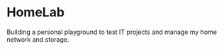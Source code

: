# HomeLab
Building a personal playground to test IT projects and manage my home network and storage.
